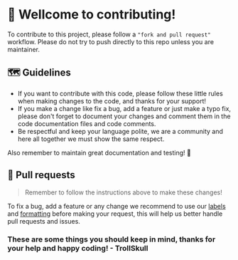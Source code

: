 # 🎊 Wellcome to contributing!
To contribute to this project, please follow a `"fork and pull request"` workflow. Please do not try to push directly to this repo unless you are maintainer.

## 🗺️ Guidelines
  - If you want to contribute with this code, please follow these little rules when making changes to the code, and thanks for your support!
  - If you make a change like fix a bug, add a feature or just make a typo fix, please don't forget to document your changes and comment them in the code documentation files and code comments.
  - Be respectful and keep your language polite, we are a community and here all together we must show the same respect.

Also remember to maintain great documentation and testing! 🙂

## 🔧 Pull requests
> Remember to follow the instructions above to make these changes!

To fix a bug, add a feature or any change we recommend to use our [labels](https://github.com/TrollSkull/TNTReporter/labels) and [formatting]() before making your request, this will help us better handle pull requests and issues.

### These are some things you should keep in mind, thanks for your help and happy coding! - TrollSkull
